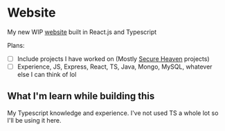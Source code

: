 # Website

My new WIP [website](https://wip.danielraybone.com) built in React.js and Typescript

Plans:

- [ ] Include projects I have worked on (Mostly [Secure Heaven](http://secure-heaven.com/) projects)
- [ ] Experience, JS, Express, React, TS, Java, Mongo, MySQL, whatever else I can think of lol

## What I'm learn while building this

My Typescript knowledge and experience. I've not used TS a whole lot so I'll be using it here.
